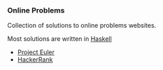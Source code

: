 ### Online Problems

Collection of solutions to online problems websites.

Most solutions are written in [Haskell](https://www.haskell.org/)

* [Project Euler](./project-euler)
* [HackerRank](./hacker-rank)
